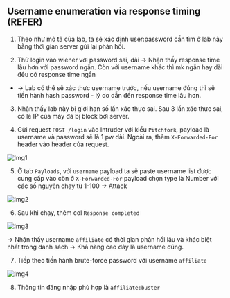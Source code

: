 ## Username enumeration via response timing (REFER)

1. Theo như mô tả của lab, ta sẽ xác định user:password cần tìm ở lab này bằng thời gian server gửi lại phản hồi.

2. Thử login vào wiener với password sai, dài -> Nhận thấy response time lâu hơn với password ngắn. Còn với username khác thì mk ngắn hay dài đều có response time ngắn
- -> Lab có thể sẽ xác thực username trước, nếu username đúng thì sẽ tiến hành hash password - lý do dẫn đến response time lâu hơn.

3. Nhận thấy lab này bị giới hạn số lần xác thực sai. Sau 3 lần xác thực sai, có lẽ IP của máy đã bị block bởi server. 

4. Gửi request ``POST /login`` vào Intruder với kiểu ``Pitchfork``, payload là username và password sẽ là 1 pw dài. Ngoài ra, thêm ``X-Forwarded-For`` header vào header của request.

![Img1](\asset/../img/set_payload_pos.png)

5. Ở tab `Payloads`, với ``username`` payload ta sẽ paste username list được cung cấp vào còn ở ``X-Forwarded-For`` payload chọn type là Number với các số nguyên chạy từ 1-100 -> Attack

![Img2](\asset/../img/set_payload_value.png)

6. Sau khi chạy, thêm col ``Response completed``

![Img3](\asset/../img/brute_force_username.png)

-> Nhận thấy username ``affiliate`` có thời gian phản hồi lâu và khác biệt nhất trong danh sách -> Khả năng cao đây là username đúng.

7. Tiếp theo tiến hành brute-force password với username ``affiliate`` 

![Img4](\asset/../img/brute_force_password.png)

8. Thông tin đăng nhập phù hợp là ``affiliate:buster``